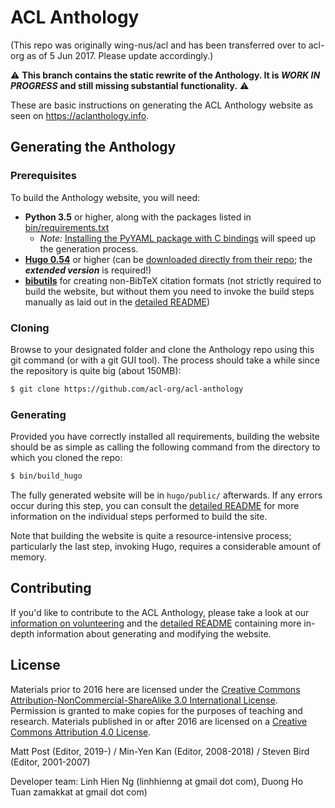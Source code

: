 # ACL Anthology

(This repo was originally wing-nus/acl and has been transferred over to acl-org
as of 5 Jun 2017.  Please update accordingly.)

:warning: **This branch contains the static rewrite of the Anthology.  It is
*WORK IN PROGRESS* and still missing substantial functionality.** :warning:

These are basic instructions on generating the ACL Anthology website as seen on
<https://aclanthology.info>.


## Generating the Anthology

### Prerequisites

To build the Anthology website, you will need:

+ **Python 3.5** or higher, along with the packages listed in
  [bin/requirements.txt](bin/requirements.txt)
  + *Note:* [Installing the PyYAML package with C
    bindings](http://rmcgibbo.github.io/blog/2013/05/23/faster-yaml-parsing-with-libyaml/)
    will speed up the generation process.
+ [**Hugo 0.54**](https://gohugo.io) or higher (can be [downloaded directly from
  their repo](https://github.com/gohugoio/hugo/releases); the ***extended version*** is required!)
+ [**bibutils**](https://sourceforge.net/p/bibutils/home/Bibutils/) for creating
  non-BibTeX citation formats (not strictly required to build the website, but
  without them you need to invoke the build steps manually as laid out in the
  [detailed README](README_detailed.md))

### Cloning

Browse to your designated folder and clone the Anthology repo using this git
command (or with a git GUI tool). The process should take a while since the
repository is quite big (about 150MB):

```bash
$ git clone https://github.com/acl-org/acl-anthology
```


### Generating

Provided you have correctly installed all requirements, building the website
should be as simple as calling the following command from the directory to which
you cloned the repo:

```bash
$ bin/build_hugo
```

The fully generated website will be in `hugo/public/` afterwards.  If any errors
occur during this step, you can consult the [detailed
README](README_detailed.md) for more information on the individual steps
performed to build the site.

Note that building the website is quite a resource-intensive process;
particularly the last step, invoking Hugo, requires a considerable amount of
memory.


## Contributing

If you'd like to contribute to the ACL Anthology, please take a look at our
[information on volunteering](https://aclanthology.info/volunteer) and the
[detailed README](README_detailed.md) containing more in-depth information about
generating and modifying the website.


## License

Materials prior to 2016 here are licensed under the [Creative Commons
Attribution-NonCommercial-ShareAlike 3.0 International
License](https://creativecommons.org/licenses/by-nc-sa/3.0/).  Permission is
granted to make copies for the purposes of teaching and research.  Materials
published in or after 2016 are licensed on a [Creative Commons Attribution 4.0
License](https://creativecommons.org/licenses/by/4.0/).

Matt Post (Editor, 2019-) / Min-Yen Kan (Editor, 2008-2018) / Steven Bird (Editor, 2001-2007)

Developer team: Linh Hien Ng (linhhienng at gmail dot com), Duong Ho Tuan zamakkat at gmail dot com)
